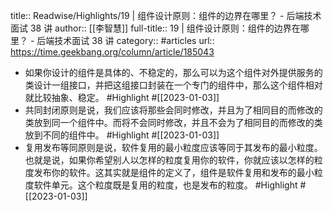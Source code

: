 title:: Readwise/Highlights/19 | 组件设计原则：组件的边界在哪里？ - 后端技术面试 38 讲
author:: [[李智慧]]
full-title:: 19 | 组件设计原则：组件的边界在哪里？ - 后端技术面试 38 讲
category:: #articles
url:: https://time.geekbang.org/column/article/185043
- 如果你设计的组件是具体的、不稳定的，那么可以为这个组件对外提供服务的类设计一组接口，并把这组接口封装在一个专门的组件中，那么这个组件相对就比较抽象、稳定。 #Highlight #[[2023-01-03]]
- 共同封闭原则是说，我们应该将那些会同时修改，并且为了相同目的而修改的类放到同一个组件中。而将不会同时修改，并且不会为了相同目的而修改的类放到不同的组件中。 #Highlight #[[2023-01-03]]
- 复用发布等同原则是说，软件复用的最小粒度应该等同于其发布的最小粒度。也就是说，如果你希望别人以怎样的粒度复用你的软件，你就应该以怎样的粒度发布你的软件。这其实就是组件的定义了，组件是软件复用和发布的最小粒度软件单元。这个粒度既是复用的粒度，也是发布的粒度。 #Highlight #[[2023-01-03]]